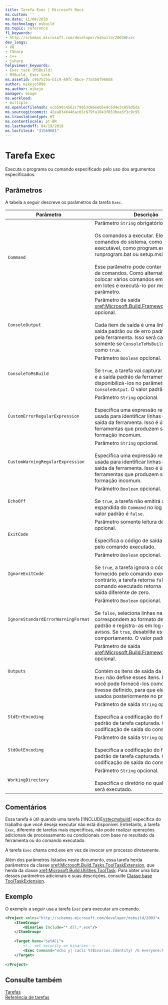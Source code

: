 ```yaml
---
title: Tarefa Exec | Microsoft Docs
ms.custom: ''
ms.date: 11/04/2016
ms.technology: msbuild
ms.topic: reference
f1_keywords:
- http://schemas.microsoft.com/developer/msbuild/2003#Exec
dev_langs:
- VB
- CSharp
- C++
- jsharp
helpviewer_keywords:
- Exec task [MSBuild]
- MSBuild, Exec task
ms.assetid: c9b7525a-b1c9-40fc-8bce-77a5b8f960d8
author: mikejo5000
ms.author: mikejo
manager: douge
ms.workload:
- multiple
ms.openlocfilehash: ecb590c4562c79853c86ee65e9c5d4e3c059d5da
ms.sourcegitcommit: 42ea834b446ac65c679fa1043f853bea5f1c9c95
ms.translationtype: HT
ms.contentlocale: pt-BR
ms.lasthandoff: 04/19/2018
ms.locfileid: "31569681"
---
```

# <a name="exec-task"></a>Tarefa Exec
Executa o programa ou comando especificado pelo uso dos argumentos especificados.  
  
## <a name="parameters"></a>Parâmetros  
 A tabela a seguir descreve os parâmetros da tarefa `Exec`.  
  
|Parâmetro|Descrição|  
|---------------|-----------------|  
|`Command`|Parâmetro `String` obrigatório.<br /><br /> Os comandos a executar. Eles podem ser comandos do sistema, como attrib, ou um executável, como program.exe, runprogram.bat ou setup.msi.<br /><br /> Esse parâmetro pode conter várias linhas de comandos. Como alternativa, você pode colocar vários comandos em um arquivo em lotes e executá-lo por meio desse parâmetro.|  
|`ConsoleOutput`|Parâmetro de saída <xref:Microsoft.Build.Framework.ITaskItem>`[]` opcional.<br /><br /> Cada item de saída é uma linha do fluxo de saída padrão ou de erro padrão emitido pela ferramenta. Isso será capturado somente se `ConsoleToMsBuild` for definido como `true`.|
|`ConsoleToMsBuild`|Parâmetro `Boolean` opcional.<br /><br /> Se `true`, a tarefa vai capturar o erro padrão e a saída padrão da ferramenta e disponibilizá-los no parâmetro de saída `ConsoleOutput`. O valor padrão é `false`.|
|`CustomErrorRegularExpression`|Parâmetro `String` opcional.<br /><br /> Especifica uma expressão regular que é usada para identificar linhas de erro na saída da ferramenta. Isso é útil para ferramentas que produzem saída com formação incomum.|  
|`CustomWarningRegularExpression`|Parâmetro `String` opcional.<br /><br /> Especifica uma expressão regular que é usada para identificar linhas de aviso na saída da ferramenta. Isso é útil para ferramentas que produzem saída com formação incomum.|  
|`EchoOff`|Parâmetro `Boolean` opcional.<br /><br /> Se `true`, a tarefa não emitirá a forma expandida do `Command` no log do MSBuild. O valor padrão é `false`.|
|`ExitCode`|Parâmetro somente leitura de saída `Int32` opcional.<br /><br /> Especifica o código de saída fornecido pelo comando executado.|  
|`IgnoreExitCode`|Parâmetro `Boolean` opcional.<br /><br /> Se `true`, a tarefa ignora o código de saída fornecido pelo comando executado. Caso contrário, a tarefa retorna `false` se o comando executado retorna um código de saída diferente de zero.|  
|`IgnoreStandardErrorWarningFormat`|Parâmetro `Boolean` opcional.<br /><br /> Se `false`, seleciona linhas na saída que correspondem ao formato de aviso/erro padrão e registra-as em log como erros e avisos. Se `true`, desabilite esse comportamento. O valor padrão é `false`.|  
|`Outputs`|Parâmetro de saída <xref:Microsoft.Build.Framework.ITaskItem>`[]` opcional.<br /><br /> Contém os itens de saída da tarefa. A tarefa `Exec` não define esses itens. Em vez disso, você pode fornecê-los como se ela os tivesse definido, para que eles podem ser usados posteriormente no projeto.|  
|`StdErrEncoding`|Parâmetro de saída `String` opcional.<br /><br /> Especifica a codificação do fluxo de erro padrão de tarefa capturada. O padrão é a codificação de saída do console atual.|  
|`StdOutEncoding`|Parâmetro de saída `String` opcional.<br /><br /> Especifica a codificação do fluxo de saída padrão de tarefa capturada. O padrão é a codificação de saída do console atual.|  
|`WorkingDirectory`|Parâmetro `String` opcional.<br /><br /> Especifica o diretório no qual o comando será executado.|  
  
## <a name="remarks"></a>Comentários  
 Essa tarefa é útil quando uma tarefa [!INCLUDE[vstecmsbuild](../extensibility/internals/includes/vstecmsbuild_md.md)] específica do trabalho que você deseja executar não está disponível. Entretanto, a tarefa `Exec`, diferente de tarefas mais específicas, não pode realizar operações adicionais de processamento ou condicionais com base no resultado da ferramenta ou do comando executado.
  
 A tarefa `Exec` chama cmd.exe em vez de invocar um processo diretamente.  
  
 Além dos parâmetros listados neste documento, essa tarefa herda parâmetros da classe <xref:Microsoft.Build.Tasks.ToolTaskExtension>, que herda da classe <xref:Microsoft.Build.Utilities.ToolTask>. Para obter uma lista desses parâmetros adicionais e suas descrições, consulte [Classe base ToolTaskExtension](../msbuild/tooltaskextension-base-class.md).  
  
## <a name="example"></a>Exemplo  
 O exemplo a seguir usa a tarefa `Exec` para executar um comando.  
  
```xml  
<Project xmlns="http://schemas.microsoft.com/developer/msbuild/2003">  
    <ItemGroup>  
        <Binaries Include="*.dll;*.exe"/>  
    </ItemGroup>  
  
    <Target Name="SetACL">  
        <!-- set security on binaries-->  
        <Exec Command="echo y| cacls %(Binaries.Identity) /G everyone:R"/>  
    </Target>  
  
</Project>  
```  
  
## <a name="see-also"></a>Consulte também  
 [Tarefas](../msbuild/msbuild-tasks.md)   
 [Referência de tarefas](../msbuild/msbuild-task-reference.md)
